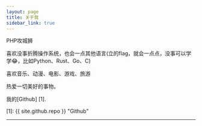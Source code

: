 ```yaml
---
layout: page
title: 关于我
sidebar_link: true
---
```


PHP攻城狮

喜欢没事折腾操作系统，也会一点其他语言(立的flag，就会一点点，没事可以学学😂，比如Python、Rust、Go、C)

喜欢音乐、动漫、电影、游戏、旅游

热爱一切美好的事物。

我的[Github] [1].

  [1]: {{ site.github.repo }}        "Github"

---


